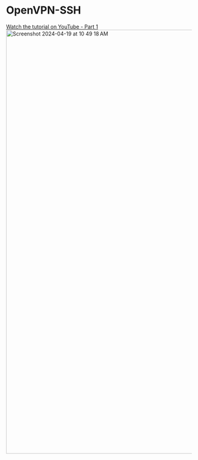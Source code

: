 # OpenVPN-SSH
[Watch the tutorial on YouTube - Part 1](https://www.youtube.com/watch?v=ihXP7Jq0uJs)<br>
<img width="1147" alt="Screenshot 2024-04-19 at 10 49 18 AM" src="https://github.com/Fabiany-cs/Linux-Fundamentals/assets/107880960/9a3ef917-adb5-4d03-8e54-179c6739a0e8">
